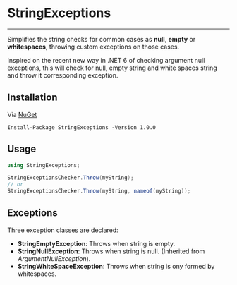 # StringExceptions

---

Simplifies the string checks for common cases as **null**,
**empty** or **whitespaces**, throwing custom exceptions on
those cases.

Inspired on the recent new way in .NET 6 of checking argument null exceptions,
this will check for null, empty string and white spaces string
and throw it corresponding exception.

## Installation
Via [NuGet](https://www.nuget.org/packages/StringExceptions/)
```shell
Install-Package StringExceptions -Version 1.0.0
```

## Usage
```c#
using StringExceptions;

StringExceptionsChecker.Throw(myString);
// or
StringExceptionsChecker.Throw(myString, nameof(myString));
```

## Exceptions
Three exception classes are declared:
- **StringEmptyException**: Throws when string is empty.
- **StringNullException**: Throws when string is null. (Inherited from *ArgumentNullException*).
- **StringWhiteSpaceException**: Throws when string is ony formed by whitespaces.